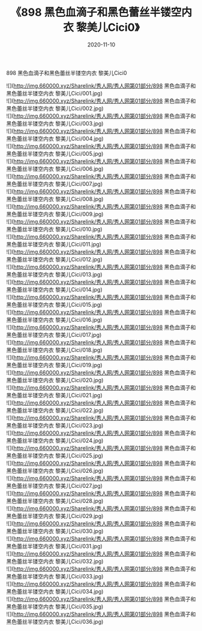 ﻿---
layout: post
title:  《898 黑色血滴子和黑色蕾丝半镂空内衣 黎美儿Cici0》
date:   2020-11-10
img: http://img.660000.xyz/Sharelink/秀人网/秀人网第01部分/898 黑色血滴子和黑色蕾丝半镂空内衣 黎美儿Cici0/000.jpg
categories: [美女, 清纯, 唯美]
---

898 黑色血滴子和黑色蕾丝半镂空内衣 黎美儿Cici0

  ![](http://img.660000.xyz/Sharelink/秀人网/秀人网第01部分/898 黑色血滴子和黑色蕾丝半镂空内衣 黎美儿Cici/001.jpg) <br> ![](http://img.660000.xyz/Sharelink/秀人网/秀人网第01部分/898 黑色血滴子和黑色蕾丝半镂空内衣 黎美儿Cici/002.jpg) <br> ![](http://img.660000.xyz/Sharelink/秀人网/秀人网第01部分/898 黑色血滴子和黑色蕾丝半镂空内衣 黎美儿Cici/003.jpg) <br> ![](http://img.660000.xyz/Sharelink/秀人网/秀人网第01部分/898 黑色血滴子和黑色蕾丝半镂空内衣 黎美儿Cici/004.jpg) <br> ![](http://img.660000.xyz/Sharelink/秀人网/秀人网第01部分/898 黑色血滴子和黑色蕾丝半镂空内衣 黎美儿Cici/005.jpg) <br> ![](http://img.660000.xyz/Sharelink/秀人网/秀人网第01部分/898 黑色血滴子和黑色蕾丝半镂空内衣 黎美儿Cici/006.jpg) <br> ![](http://img.660000.xyz/Sharelink/秀人网/秀人网第01部分/898 黑色血滴子和黑色蕾丝半镂空内衣 黎美儿Cici/007.jpg) <br> ![](http://img.660000.xyz/Sharelink/秀人网/秀人网第01部分/898 黑色血滴子和黑色蕾丝半镂空内衣 黎美儿Cici/008.jpg) <br> ![](http://img.660000.xyz/Sharelink/秀人网/秀人网第01部分/898 黑色血滴子和黑色蕾丝半镂空内衣 黎美儿Cici/009.jpg) <br> ![](http://img.660000.xyz/Sharelink/秀人网/秀人网第01部分/898 黑色血滴子和黑色蕾丝半镂空内衣 黎美儿Cici/010.jpg) <br> ![](http://img.660000.xyz/Sharelink/秀人网/秀人网第01部分/898 黑色血滴子和黑色蕾丝半镂空内衣 黎美儿Cici/011.jpg) <br> ![](http://img.660000.xyz/Sharelink/秀人网/秀人网第01部分/898 黑色血滴子和黑色蕾丝半镂空内衣 黎美儿Cici/012.jpg) <br> ![](http://img.660000.xyz/Sharelink/秀人网/秀人网第01部分/898 黑色血滴子和黑色蕾丝半镂空内衣 黎美儿Cici/013.jpg) <br> ![](http://img.660000.xyz/Sharelink/秀人网/秀人网第01部分/898 黑色血滴子和黑色蕾丝半镂空内衣 黎美儿Cici/014.jpg) <br> ![](http://img.660000.xyz/Sharelink/秀人网/秀人网第01部分/898 黑色血滴子和黑色蕾丝半镂空内衣 黎美儿Cici/015.jpg) <br> ![](http://img.660000.xyz/Sharelink/秀人网/秀人网第01部分/898 黑色血滴子和黑色蕾丝半镂空内衣 黎美儿Cici/016.jpg) <br> ![](http://img.660000.xyz/Sharelink/秀人网/秀人网第01部分/898 黑色血滴子和黑色蕾丝半镂空内衣 黎美儿Cici/017.jpg) <br> ![](http://img.660000.xyz/Sharelink/秀人网/秀人网第01部分/898 黑色血滴子和黑色蕾丝半镂空内衣 黎美儿Cici/018.jpg) <br> ![](http://img.660000.xyz/Sharelink/秀人网/秀人网第01部分/898 黑色血滴子和黑色蕾丝半镂空内衣 黎美儿Cici/019.jpg) <br> ![](http://img.660000.xyz/Sharelink/秀人网/秀人网第01部分/898 黑色血滴子和黑色蕾丝半镂空内衣 黎美儿Cici/020.jpg) <br> ![](http://img.660000.xyz/Sharelink/秀人网/秀人网第01部分/898 黑色血滴子和黑色蕾丝半镂空内衣 黎美儿Cici/021.jpg) <br> ![](http://img.660000.xyz/Sharelink/秀人网/秀人网第01部分/898 黑色血滴子和黑色蕾丝半镂空内衣 黎美儿Cici/022.jpg) <br> ![](http://img.660000.xyz/Sharelink/秀人网/秀人网第01部分/898 黑色血滴子和黑色蕾丝半镂空内衣 黎美儿Cici/023.jpg) <br> ![](http://img.660000.xyz/Sharelink/秀人网/秀人网第01部分/898 黑色血滴子和黑色蕾丝半镂空内衣 黎美儿Cici/024.jpg) <br> ![](http://img.660000.xyz/Sharelink/秀人网/秀人网第01部分/898 黑色血滴子和黑色蕾丝半镂空内衣 黎美儿Cici/025.jpg) <br> ![](http://img.660000.xyz/Sharelink/秀人网/秀人网第01部分/898 黑色血滴子和黑色蕾丝半镂空内衣 黎美儿Cici/026.jpg) <br> ![](http://img.660000.xyz/Sharelink/秀人网/秀人网第01部分/898 黑色血滴子和黑色蕾丝半镂空内衣 黎美儿Cici/027.jpg) <br> ![](http://img.660000.xyz/Sharelink/秀人网/秀人网第01部分/898 黑色血滴子和黑色蕾丝半镂空内衣 黎美儿Cici/028.jpg) <br> ![](http://img.660000.xyz/Sharelink/秀人网/秀人网第01部分/898 黑色血滴子和黑色蕾丝半镂空内衣 黎美儿Cici/029.jpg) <br> ![](http://img.660000.xyz/Sharelink/秀人网/秀人网第01部分/898 黑色血滴子和黑色蕾丝半镂空内衣 黎美儿Cici/030.jpg) <br> ![](http://img.660000.xyz/Sharelink/秀人网/秀人网第01部分/898 黑色血滴子和黑色蕾丝半镂空内衣 黎美儿Cici/031.jpg) <br> ![](http://img.660000.xyz/Sharelink/秀人网/秀人网第01部分/898 黑色血滴子和黑色蕾丝半镂空内衣 黎美儿Cici/032.jpg) <br> ![](http://img.660000.xyz/Sharelink/秀人网/秀人网第01部分/898 黑色血滴子和黑色蕾丝半镂空内衣 黎美儿Cici/033.jpg) <br> ![](http://img.660000.xyz/Sharelink/秀人网/秀人网第01部分/898 黑色血滴子和黑色蕾丝半镂空内衣 黎美儿Cici/034.jpg) <br> ![](http://img.660000.xyz/Sharelink/秀人网/秀人网第01部分/898 黑色血滴子和黑色蕾丝半镂空内衣 黎美儿Cici/035.jpg) <br> ![](http://img.660000.xyz/Sharelink/秀人网/秀人网第01部分/898 黑色血滴子和黑色蕾丝半镂空内衣 黎美儿Cici/036.jpg) <br>